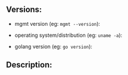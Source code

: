 ## Versions:

* mgmt version (eg: `mgmt --version`):

* operating system/distribution (eg: `uname -a`):

* golang version (eg: `go version`):

## Description:
